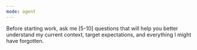 ```yaml
---
mode: agent
---
```


Before starting work, ask me [5-10] questions that will help you better understand my current context, target expectations, and everything I might have forgotten.